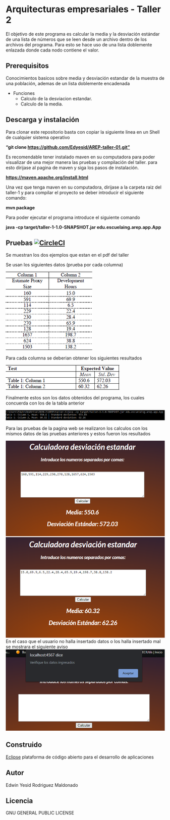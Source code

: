 # Arquitecturas empresariales - Taller 2
El objetivo de este programa es calcular la media y la desviación estándar de una lista de números que se leen desde un archivo dentro de los archivos del programa. Para esto se hace uso de una lista doblemente enlazada donde cada nodo contiene el valor.

## Prerequisitos

Conocimientos basicos sobre media y desviación estandar de la muestra de una población, ademas de un lista doblemente encadenada

- Funciones
  - Calculo de la desviacion estandar.
  - Calculo de la media.


## Descarga y instalación

Para clonar este repositorio basta con copiar la siguiente linea en un Shell de cualquier sistema operativo

**“git clone https://github.com/Edyesid/AREP-taller-01.git”**

Es recomendable tener instalado maven en su computadora para poder visualizar de una mejor manera las pruebas y compilación del taller. para esto dirijase al pagina de maven y siga los pasos de instalación.

**https://maven.apache.org/install.html**

Una vez que tenga maven en su computadora, dirijase a la carpeta raiz del taller-1 y para compilar el proyecto se deber introducir el siguiente comando:

**mvn package**

Para poder ejecutar el programa introduce el siguiente comando

**java -cp target/taller-1-1.0-SNAPSHOT.jar edu.escuelaing.arep.app.App**

## Pruebas  [![CircleCI](https://circleci.com/gh/Edyesid/AREP-Taller-2.svg?style=svg)](https://circleci.com/gh/Edyesid/AREP-Taller-2)

Se muestran los dos ejemplos que estan en el pdf del taller 

Se usan los siguientes datos (prueba por cada columna)

![tabla](images/tabla.png)

Para cada columna se deberian obtener los siguientes resultados

![resultado](images/resultado.png)

Finalmente estos son los datos obtenidos del programa, los cuales concuerda con los de la tabla anterior

![prueba1](images/prueba1.png)

Para las pruebas de la pagina web se realizaron los calculos con los mismos datos de las pruebas anteriores y estos fueron los resultados

![prueba2](images/prueba2.png)
![prueba3](images/prueba3.png)
En el caso que el usuario no halla insertado datos o los halla insertado mal se mostrara el siguiente aviso
![prueba4](images/prueba4.png)

## Construido

[Eclipse](https://www.eclipse.org/) plataforma de código abierto para el desarrollo de aplicaciones

## Autor

Edwin Yesid Rodriguez Maldonado

## Licencia

GNU GENERAL PUBLIC LICENSE
